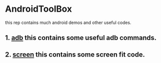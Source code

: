 # AndroidToolBox
this rep contains much android demos and other useful codes. 

## 1. [adb](./adb/adb.txt) this contains some useful adb commands.
## 2. [screen](./screen/README.me) this contains some screen fit code.
